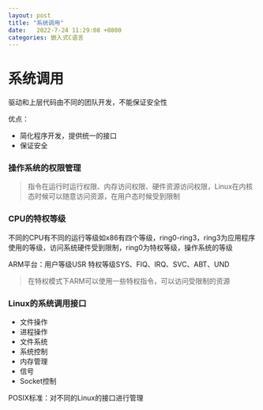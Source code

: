 ```yaml
---
layout: post
title: "系统调用"
date:   2022-7-24 11:29:08 +0800
categories: 嵌入式C语言
---
```


# 系统调用

驱动和上层代码由不同的团队开发，不能保证安全性

优点：

+ 简化程序开发，提供统一的接口
+ 保证安全

### 操作系统的权限管理

> 指令在运行时运行权限、内存访问权限、硬件资源访问权限，Linux在内核态时候可以随意访问资源，在用户态时候受到限制



### CPU的特权等级

不同的CPU有不同的运行等级如x86有四个等级，ring0-ring3，ring3为应用程序使用的等级，访问系统硬件受到限制，ring0为特权等级，操作系统的等级

ARM平台：用户等级USR	特权等级SYS、FIQ、IRQ、SVC、ABT、UND

> 在特权模式下ARM可以使用一些特权指令，可以访问受限制的资源



### Linux的系统调用接口

+ 文件操作
+ 进程操作
+ 文件系统
+ 系统控制
+ 内存管理
+ 信号
+ Socket控制

POSIX标准：对不同的Linux的接口进行管理